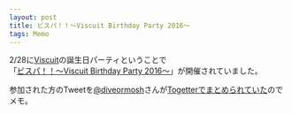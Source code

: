 ```yaml
---
layout: post
title: ビスパ！！〜Viscuit Birthday Party 2016〜
tags: Memo
---
```


2/28に[Viscuit](http://www.viscuit.com/)の誕生日パーティということで  
「[ビスパ！！〜Viscuit Birthday Party 2016〜](http://party.viscuit.com/)」が開催されていました。

参加された方のTweetを[@diveormosh](https://twitter.com/diveormosh)さんが[Togetterでまとめられていた](http://togetter.com/li/944100)のでメモ。
